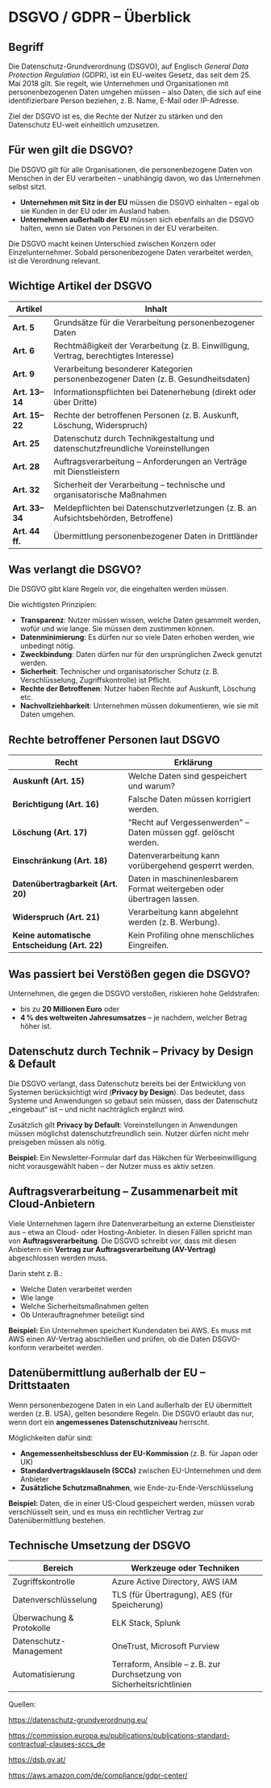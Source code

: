 
# DSGVO / GDPR – Überblick


## Begriff
Die Datenschutz-Grundverordnung (DSGVO), auf Englisch *General Data Protection Regulation* (GDPR), ist ein EU-weites Gesetz, das seit dem 25. Mai 2018 gilt. 
Sie regelt, wie Unternehmen und Organisationen mit personenbezogenen Daten umgehen müssen – also Daten, die sich auf eine identifizierbare Person beziehen, z. B. Name, E-Mail oder IP-Adresse.

Ziel der DSGVO ist es, die Rechte der Nutzer zu stärken und den Datenschutz EU-weit einheitlich umzusetzen. 


## Für wen gilt die DSGVO?
Die DSGVO gilt für alle Organisationen, die personenbezogene Daten von Menschen in der EU verarbeiten – unabhängig davon, wo das Unternehmen selbst sitzt.

- **Unternehmen mit Sitz in der EU** müssen die DSGVO einhalten – egal ob sie Kunden in der EU oder im Ausland haben.
- **Unternehmen außerhalb der EU** müssen sich ebenfalls an die DSGVO halten, wenn sie Daten von Personen in der EU verarbeiten.

Die DSGVO macht keinen Unterschied zwischen Konzern oder Einzelunternehmer. Sobald personenbezogene Daten verarbeitet werden, ist die Verordnung relevant.


## Wichtige Artikel der DSGVO

| **Artikel**       | **Inhalt**                                                                 |
|-------------------|---------------------------------------------------------------------------|
| **Art. 5**        | Grundsätze für die Verarbeitung personenbezogener Daten                   |
| **Art. 6**        | Rechtmäßigkeit der Verarbeitung (z. B. Einwilligung, Vertrag, berechtigtes Interesse) |
| **Art. 9**        | Verarbeitung besonderer Kategorien personenbezogener Daten (z. B. Gesundheitsdaten) |
| **Art. 13–14**    | Informationspflichten bei Datenerhebung (direkt oder über Dritte)         |
| **Art. 15–22**    | Rechte der betroffenen Personen (z. B. Auskunft, Löschung, Widerspruch)   |
| **Art. 25**       | Datenschutz durch Technikgestaltung und datenschutzfreundliche Voreinstellungen |
| **Art. 28**       | Auftragsverarbeitung – Anforderungen an Verträge mit Dienstleistern        |
| **Art. 32**       | Sicherheit der Verarbeitung – technische und organisatorische Maßnahmen   |
| **Art. 33–34**    | Meldepflichten bei Datenschutzverletzungen (z. B. an Aufsichtsbehörden, Betroffene) |
| **Art. 44 ff.**   | Übermittlung personenbezogener Daten in Drittländer                       |


## Was verlangt die DSGVO?
Die DSGVO gibt klare Regeln vor, die eingehalten werden müssen. 

Die wichtigsten Prinzipien:

- **Transparenz**: Nutzer müssen wissen, welche Daten gesammelt werden, wofür und wie lange. Sie müssen dem zustimmen können.
- **Datenminimierung**: Es dürfen nur so viele Daten erhoben werden, wie unbedingt nötig.
- **Zweckbindung**: Daten dürfen nur für den ursprünglichen Zweck genutzt werden.
- **Sicherheit**: Technischer und organisatorischer Schutz (z. B. Verschlüsselung, Zugriffskontrolle) ist Pflicht.
- **Rechte der Betroffenen**: Nutzer haben Rechte auf Auskunft, Löschung etc.
- **Nachvollziehbarkeit**: Unternehmen müssen dokumentieren, wie sie mit Daten umgehen.


## Rechte betroffener Personen laut DSGVO

| **Recht**                         | **Erklärung**                                                                 |
|----------------------------------|-------------------------------------------------------------------------------|
| **Auskunft (Art. 15)**           | Welche Daten sind gespeichert und warum?                                     |
| **Berichtigung (Art. 16)**       | Falsche Daten müssen korrigiert werden.                                      |
| **Löschung (Art. 17)**           | "Recht auf Vergessenwerden" – Daten müssen ggf. gelöscht werden.            |
| **Einschränkung (Art. 18)**      | Datenverarbeitung kann vorübergehend gesperrt werden.                        |
| **Datenübertragbarkeit (Art. 20)** | Daten in maschinenlesbarem Format weitergeben oder übertragen lassen.       |
| **Widerspruch (Art. 21)**        | Verarbeitung kann abgelehnt werden (z. B. Werbung).                          |
| **Keine automatische Entscheidung (Art. 22)** | Kein Profiling ohne menschliches Eingreifen.              |


## Was passiert bei Verstößen gegen die DSGVO?

Unternehmen, die gegen die DSGVO verstoßen, riskieren hohe Geldstrafen:

- bis zu **20 Millionen Euro** oder
- **4 % des weltweiten Jahresumsatzes** – je nachdem, welcher Betrag höher ist.


## Datenschutz durch Technik – Privacy by Design & Default

Die DSGVO verlangt, dass Datenschutz bereits bei der Entwicklung von Systemen berücksichtigt wird (**Privacy by Design**). Das bedeutet, dass Systeme und Anwendungen so gebaut sein müssen, dass der Datenschutz „eingebaut“ ist – und nicht nachträglich ergänzt wird.

Zusätzlich gilt **Privacy by Default**: Voreinstellungen in Anwendungen müssen möglichst datenschutzfreundlich sein. Nutzer dürfen nicht mehr preisgeben müssen als nötig.

**Beispiel:** Ein Newsletter-Formular darf das Häkchen für Werbeeinwilligung nicht vorausgewählt haben – der Nutzer muss es aktiv setzen.


## Auftragsverarbeitung – Zusammenarbeit mit Cloud-Anbietern

Viele Unternehmen lagern ihre Datenverarbeitung an externe Dienstleister aus – etwa an Cloud- oder Hosting-Anbieter. 
In diesen Fällen spricht man von **Auftragsverarbeitung**. Die DSGVO schreibt vor, dass mit diesen Anbietern ein **Vertrag zur Auftragsverarbeitung (AV-Vertrag)** abgeschlossen werden muss.

Darin steht z. B.:
- Welche Daten verarbeitet werden
- Wie lange
- Welche Sicherheitsmaßnahmen gelten
- Ob Unterauftragnehmer beteiligt sind

**Beispiel:** Ein Unternehmen speichert Kundendaten bei AWS. Es muss mit AWS einen AV-Vertrag abschließen und prüfen, ob die Daten DSGVO-konform verarbeitet werden.


## Datenübermittlung außerhalb der EU – Drittstaaten

Wenn personenbezogene Daten in ein Land außerhalb der EU übermittelt werden (z. B. USA), gelten besondere Regeln. 
Die DSGVO erlaubt das nur, wenn dort ein **angemessenes Datenschutzniveau** herrscht.

Möglichkeiten dafür sind:
- **Angemessenheitsbeschluss der EU-Kommission** (z. B. für Japan oder UK)
- **Standardvertragsklauseln (SCCs)** zwischen EU-Unternehmen und dem Anbieter
- **Zusätzliche Schutzmaßnahmen**, wie Ende-zu-Ende-Verschlüsselung

**Beispiel:** Daten, die in einer US-Cloud gespeichert werden, müssen vorab verschlüsselt sein, und es muss ein rechtlicher Vertrag zur Datenübermittlung bestehen.


## Technische Umsetzung der DSGVO

| **Bereich**                | **Werkzeuge oder Techniken**                                                 |
|---------------------------|------------------------------------------------------------------------------|
| Zugriffskontrolle         | Azure Active Directory, AWS IAM                                              |
| Datenverschlüsselung      | TLS (für Übertragung), AES (für Speicherung)                                 |
| Überwachung & Protokolle  | ELK Stack, Splunk                                                             |
| Datenschutz-Management    | OneTrust, Microsoft Purview                                                  |
| Automatisierung           | Terraform, Ansible – z. B. zur Durchsetzung von Sicherheitsrichtlinien       |




Quellen:

https://datenschutz-grundverordnung.eu/

https://commission.europa.eu/publications/publications-standard-contractual-clauses-sccs_de

https://dsb.gv.at/

https://aws.amazon.com/de/compliance/gdpr-center/
